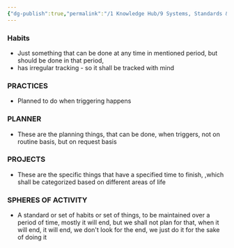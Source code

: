 ```yaml
---
{"dg-publish":true,"permalink":"/1 Knowledge Hub/9 Systems, Standards & Plans IN PLACE/0 LIFESTYLE SYSTEMS- BASIS & ADD-ONS/2 ADD-ONS/ADD-ONS/","noteIcon":""}
---
```


<style> .container {font-family: sans-serif; text-align: center;} .button-wrapper button {z-index: 1;height: 40px; width: 100px; margin: 10px;padding: 5px;} .excalidraw .App-menu_top .buttonList { display: flex;} .excalidraw-wrapper { height: 800px; margin: 50px; position: relative;} :root[dir="ltr"] .excalidraw .layer-ui__wrapper .zen-mode-transition.App-menu_bottom--transition-left {transform: none;} </style><script src="https://cdn.jsdelivr.net/npm/react@17/umd/react.production.min.js"></script><script src="https://cdn.jsdelivr.net/npm/react-dom@17/umd/react-dom.production.min.js"></script><script type="text/javascript" src="https://cdn.jsdelivr.net/npm/@excalidraw/excalidraw@0/dist/excalidraw.production.min.js"></script><div id="ADD-ONS_Drawingexcalidraw.md1"></div><script>(function(){const InitialData={"type":"excalidraw","version":2,"source":"https://github.com/zsviczian/obsidian-excalidraw-plugin/releases/tag/2.2.10","elements":[{"type":"line","version":221,"versionNonce":1261161910,"index":"a0","isDeleted":false,"id":"ddJC7lGMIu99vILRY4lyE","fillStyle":"solid","strokeWidth":2,"strokeStyle":"solid","roughness":1,"opacity":100,"angle":0,"x":-257.8682861328125,"y":-301.03934478759766,"strokeColor":"#1e1e1e","backgroundColor":"transparent","width":14.878852470771449,"height":493.03815913700555,"seed":87070099,"groupIds":[],"frameId":null,"roundness":{"type":2},"boundElements":[],"updated":1722480587883,"link":null,"locked":false,"startBinding":null,"endBinding":null,"lastCommittedPoint":null,"startArrowhead":null,"endArrowhead":null,"points":[[0,0],[14.878852470771449,493.03815913700555]]},{"type":"line","version":52,"versionNonce":680104106,"index":"a1","isDeleted":false,"id":"dau8eDGQvzcfqH1xZ3HUR","fillStyle":"solid","strokeWidth":2,"strokeStyle":"solid","roughness":1,"opacity":100,"angle":0,"x":-265.01123046875,"y":-280.50362396240234,"strokeColor":"#1e1e1e","backgroundColor":"transparent","width":51.78564453125,"height":0,"seed":1671475251,"groupIds":[],"frameId":null,"roundness":{"type":2},"boundElements":[],"updated":1722480587883,"link":null,"locked":false,"startBinding":null,"endBinding":null,"lastCommittedPoint":null,"startArrowhead":null,"endArrowhead":null,"points":[[0,0],[51.78564453125,0]]},{"type":"text","version":148,"versionNonce":722773750,"index":"a2","isDeleted":false,"id":"dhVuAmXC","fillStyle":"solid","strokeWidth":2,"strokeStyle":"solid","roughness":1,"opacity":100,"angle":0,"x":-186.546875,"y":-288.89649200439453,"strokeColor":"#1e1e1e","backgroundColor":"transparent","width":328.21978759765625,"height":150,"seed":1350937779,"groupIds":[],"frameId":null,"roundness":null,"boundElements":[],"updated":1722480587883,"link":null,"locked":false,"fontSize":20,"fontFamily":1,"text":"HABITS\n    - 1 fruit - Daily\n    - 6 hour Sleep - Daily\n    - 30 min book reading - Daily\n    - News reading - Daily\n","rawText":"HABITS\n    - 1 fruit - Daily\n    - 6 hour Sleep - Daily\n    - 30 min book reading - Daily\n    - News reading - Daily\n","textAlign":"left","verticalAlign":"top","containerId":null,"originalText":"HABITS\n    - 1 fruit - Daily\n    - 6 hour Sleep - Daily\n    - 30 min book reading - Daily\n    - News reading - Daily\n","autoResize":true,"lineHeight":1.25},{"type":"line","version":36,"versionNonce":992340842,"index":"a3","isDeleted":false,"id":"L06poxRATUXcG9SiVuicY","fillStyle":"solid","strokeWidth":2,"strokeStyle":"solid","roughness":1,"opacity":100,"angle":0,"x":-261.439697265625,"y":-115.3250503540039,"strokeColor":"#1e1e1e","backgroundColor":"transparent","width":58.0357666015625,"height":0.89288330078125,"seed":1540912381,"groupIds":[],"frameId":null,"roundness":{"type":2},"boundElements":[],"updated":1722480587883,"link":null,"locked":false,"startBinding":null,"endBinding":null,"lastCommittedPoint":null,"startArrowhead":null,"endArrowhead":null,"points":[[0,0],[58.0357666015625,-0.89288330078125]]},{"type":"text","version":280,"versionNonce":1662015542,"index":"a4","isDeleted":false,"id":"dYlurIIy","fillStyle":"solid","strokeWidth":2,"strokeStyle":"solid","roughness":1,"opacity":100,"angle":0,"x":-169.546875,"y":-118.89649200439453,"strokeColor":"#1e1e1e","backgroundColor":"transparent","width":694.1394653320312,"height":100,"seed":1247631315,"groupIds":[],"frameId":null,"roundness":null,"boundElements":[],"updated":1722480587883,"link":null,"locked":false,"fontSize":20,"fontFamily":1,"text":"PRACTICES\n    - When life feels chaos or confused, take car or bike, go alone or\n     with Sravya, and talk to yourself or talk with her to \n     clear your mind - When Triggered","rawText":"PRACTICES\n    - When life feels chaos or confused, take car or bike, go alone or\n     with Sravya, and talk to yourself or talk with her to \n     clear your mind - When Triggered","textAlign":"left","verticalAlign":"top","containerId":null,"originalText":"PRACTICES\n    - When life feels chaos or confused, take car or bike, go alone or\n     with Sravya, and talk to yourself or talk with her to \n     clear your mind - When Triggered","autoResize":true,"lineHeight":1.25},{"type":"line","version":63,"versionNonce":1458105898,"index":"a5","isDeleted":false,"id":"K3JuaPcU9xCd_ToEoXw8V","fillStyle":"solid","strokeWidth":2,"strokeStyle":"solid","roughness":1,"opacity":100,"angle":0,"x":-265.01123046875,"y":16.81780242919922,"strokeColor":"#1e1e1e","backgroundColor":"transparent","width":60.71435546875,"height":0.892822265625,"seed":705248477,"groupIds":[],"frameId":null,"roundness":{"type":2},"boundElements":[],"updated":1722480587883,"link":null,"locked":false,"startBinding":null,"endBinding":null,"lastCommittedPoint":null,"startArrowhead":null,"endArrowhead":null,"points":[[0,0],[60.71435546875,-0.892822265625]]},{"type":"text","version":106,"versionNonce":453239158,"index":"a6","isDeleted":false,"id":"r7d79OCG","fillStyle":"solid","strokeWidth":2,"strokeStyle":"solid","roughness":1,"opacity":100,"angle":0,"x":-182.904052734375,"y":1.7463912963867188,"strokeColor":"#1e1e1e","backgroundColor":"transparent","width":380.79974365234375,"height":50,"seed":304309299,"groupIds":[],"frameId":null,"roundness":null,"boundElements":[],"updated":1722480587883,"link":null,"locked":false,"fontSize":20,"fontFamily":1,"text":"PLANNER\n        - Trip plan, when going for trip","rawText":"PLANNER\n        - Trip plan, when going for trip","textAlign":"left","verticalAlign":"top","containerId":null,"originalText":"PLANNER\n        - Trip plan, when going for trip","autoResize":true,"lineHeight":1.25},{"type":"line","version":26,"versionNonce":1891473642,"index":"a7","isDeleted":false,"id":"RElL0NXNSK7Fr_E9Lu6ec","fillStyle":"solid","strokeWidth":2,"strokeStyle":"solid","roughness":1,"opacity":100,"angle":0,"x":-259.31318248570216,"y":80.44069170854647,"strokeColor":"#1e1e1e","backgroundColor":"transparent","width":52.759732333096565,"height":0,"seed":836298493,"groupIds":[],"frameId":null,"roundness":{"type":2},"boundElements":[],"updated":1722480587883,"link":null,"locked":false,"startBinding":null,"endBinding":null,"lastCommittedPoint":null,"startArrowhead":null,"endArrowhead":null,"points":[[0,0],[52.759732333096565,0]]},{"type":"text","version":22,"versionNonce":909394614,"index":"a8","isDeleted":false,"id":"P5fXvrP5","fillStyle":"solid","strokeWidth":2,"strokeStyle":"solid","roughness":1,"opacity":100,"angle":0,"x":-181.3910966369806,"y":68.16796443581916,"strokeColor":"#1e1e1e","backgroundColor":"transparent","width":108.57992553710938,"height":75,"seed":2031302749,"groupIds":[],"frameId":null,"roundness":null,"boundElements":[],"updated":1722480587883,"link":null,"locked":false,"fontSize":20,"fontFamily":1,"text":"PROJECTS\n     ~\n","rawText":"PROJECTS\n     ~\n","textAlign":"left","verticalAlign":"top","containerId":null,"originalText":"PROJECTS\n     ~\n","autoResize":true,"lineHeight":1.25},{"type":"line","version":32,"versionNonce":674163626,"index":"a9","isDeleted":false,"id":"qxU5dqsjvnZQqwLDLbjeg","fillStyle":"solid","strokeWidth":2,"strokeStyle":"solid","roughness":1,"opacity":100,"angle":0,"x":-257.689869275475,"y":146.1874291020124,"strokeColor":"#1e1e1e","backgroundColor":"transparent","width":49.51299493963069,"height":1.623368696732939,"seed":2039148659,"groupIds":[],"frameId":null,"roundness":{"type":2},"boundElements":[],"updated":1722480587883,"link":null,"locked":false,"startBinding":null,"endBinding":null,"lastCommittedPoint":null,"startArrowhead":null,"endArrowhead":null,"points":[[0,0],[49.51299493963069,1.623368696732939]]},{"type":"text","version":64,"versionNonce":1732672502,"index":"aA","isDeleted":false,"id":"xlILWxYN","fillStyle":"solid","strokeWidth":2,"strokeStyle":"solid","roughness":1,"opacity":100,"angle":0,"x":-195.22221790828746,"y":138.39523716309185,"strokeColor":"#1e1e1e","backgroundColor":"transparent","width":235.69985961914062,"height":50,"seed":748565843,"groupIds":[],"frameId":null,"roundness":null,"boundElements":[],"updated":1722480587883,"link":null,"locked":false,"fontSize":20,"fontFamily":1,"text":"SPHERES OF ACTIVITY\n      ~","rawText":"SPHERES OF ACTIVITY\n      ~","textAlign":"left","verticalAlign":"top","containerId":null,"originalText":"SPHERES OF ACTIVITY\n      ~","autoResize":true,"lineHeight":1.25},{"type":"line","version":148,"versionNonce":1936189034,"index":"aB","isDeleted":false,"id":"29e4_UNrdpl0Q1kamHmES","fillStyle":"solid","strokeWidth":1,"strokeStyle":"solid","roughness":1,"opacity":100,"angle":0,"x":177.13932886918218,"y":-278.77871041678054,"strokeColor":"#2f9e44","backgroundColor":"transparent","width":1.9841851128471717,"height":120.53571065266928,"seed":1394007453,"groupIds":[],"frameId":null,"roundness":{"type":2},"boundElements":[],"updated":1722480587883,"link":null,"locked":false,"startBinding":null,"endBinding":null,"lastCommittedPoint":null,"startArrowhead":null,"endArrowhead":null,"points":[[0,0],[-1.9841851128471717,120.53571065266928]]},{"type":"line","version":100,"versionNonce":1145015606,"index":"aC","isDeleted":false,"id":"Ar0Us9ocquEdAcgypUsWh","fillStyle":"solid","strokeWidth":1,"strokeStyle":"solid","roughness":1,"opacity":100,"angle":0,"x":160.77024249765435,"y":-276.7945846436685,"strokeColor":"#2f9e44","backgroundColor":"transparent","width":15.873006184895871,"height":0.49602932400171085,"seed":318972413,"groupIds":[],"frameId":null,"roundness":{"type":2},"boundElements":[],"updated":1722480587883,"link":null,"locked":false,"startBinding":null,"endBinding":null,"lastCommittedPoint":null,"startArrowhead":null,"endArrowhead":null,"points":[[0,0],[15.873006184895871,-0.49602932400171085]]},{"type":"line","version":143,"versionNonce":1261668650,"index":"aD","isDeleted":false,"id":"KaZX2kw3npsbjvpUjUgUc","fillStyle":"solid","strokeWidth":1,"strokeStyle":"solid","roughness":1,"opacity":100,"angle":0,"x":157.99857019085783,"y":-159.6183172216727,"strokeColor":"#2f9e44","backgroundColor":"transparent","width":15.873006184895871,"height":0.49602932400171085,"seed":698866269,"groupIds":[],"frameId":null,"roundness":{"type":2},"boundElements":[],"updated":1722480587883,"link":null,"locked":false,"startBinding":null,"endBinding":null,"lastCommittedPoint":null,"startArrowhead":null,"endArrowhead":null,"points":[[0,0],[15.873006184895871,-0.49602932400171085]]},{"type":"text","version":161,"versionNonce":1518630518,"index":"aE","isDeleted":false,"id":"s7OWh07z","fillStyle":"solid","strokeWidth":1,"strokeStyle":"solid","roughness":1,"opacity":100,"angle":0,"x":223.41685375577498,"y":-254.6715554885525,"strokeColor":"#2f9e44","backgroundColor":"transparent","width":127.59988403320312,"height":50,"seed":265717437,"groupIds":[],"frameId":null,"roundness":null,"boundElements":[],"updated":1722480587883,"link":null,"locked":false,"fontSize":20,"fontFamily":1,"text":"Implementing \n& Tracking","rawText":"Implementing \n& Tracking","textAlign":"left","verticalAlign":"top","containerId":null,"originalText":"Implementing \n& Tracking","autoResize":true,"lineHeight":1.25},{"type":"arrow","version":46,"versionNonce":1459409898,"index":"aF","isDeleted":false,"id":"1mHcotUKjqLywMeBfBAr7","fillStyle":"solid","strokeWidth":2,"strokeStyle":"solid","roughness":1,"opacity":100,"angle":0,"x":177.3832744682246,"y":-229.40733872083152,"strokeColor":"#2f9e44","backgroundColor":"transparent","width":217.1659211189516,"height":0,"seed":2001010643,"groupIds":[],"frameId":null,"roundness":{"type":2},"boundElements":[],"updated":1722480587883,"link":null,"locked":false,"startBinding":null,"endBinding":null,"lastCommittedPoint":null,"startArrowhead":null,"endArrowhead":"arrow","points":[[0,0],[217.1659211189516,0]]},{"type":"text","version":19,"versionNonce":1121597366,"index":"aG","isDeleted":false,"id":"mC7abbVV","fillStyle":"solid","strokeWidth":2,"strokeStyle":"solid","roughness":1,"opacity":100,"angle":0,"x":423.35109515874876,"y":-247.84051703799383,"strokeColor":"#2f9e44","backgroundColor":"transparent","width":40.41996765136719,"height":25,"seed":641609555,"groupIds":[],"frameId":null,"roundness":null,"boundElements":[],"updated":1722480587883,"link":null,"locked":false,"fontSize":20,"fontFamily":1,"text":"Mind","rawText":"Mind","textAlign":"left","verticalAlign":"top","containerId":null,"originalText":"Mind","autoResize":true,"lineHeight":1.25},{"type":"line","version":255,"versionNonce":416204458,"index":"aH","isDeleted":false,"id":"H_QrJhIsM94Zl8YcI8w7y","fillStyle":"solid","strokeWidth":1,"strokeStyle":"solid","roughness":1,"opacity":100,"angle":0,"x":553.5066031630134,"y":-125.36472693763449,"strokeColor":"#2f9e44","backgroundColor":"transparent","width":1.9841851128471717,"height":120.53571065266928,"seed":1120805309,"groupIds":[],"frameId":null,"roundness":{"type":2},"boundElements":[],"updated":1722480587883,"link":null,"locked":false,"startBinding":null,"endBinding":null,"lastCommittedPoint":null,"startArrowhead":null,"endArrowhead":null,"points":[[0,0],[-1.9841851128471717,120.53571065266928]]},{"type":"line","version":207,"versionNonce":895865078,"index":"aI","isDeleted":false,"id":"dOELN77CfPiqed98rFXsf","fillStyle":"solid","strokeWidth":1,"strokeStyle":"solid","roughness":1,"opacity":100,"angle":0,"x":537.1375167914856,"y":-123.38060116452243,"strokeColor":"#2f9e44","backgroundColor":"transparent","width":15.873006184895871,"height":0.49602932400171085,"seed":1870455325,"groupIds":[],"frameId":null,"roundness":{"type":2},"boundElements":[],"updated":1722480587883,"link":null,"locked":false,"startBinding":null,"endBinding":null,"lastCommittedPoint":null,"startArrowhead":null,"endArrowhead":null,"points":[[0,0],[15.873006184895871,-0.49602932400171085]]},{"type":"line","version":250,"versionNonce":424960362,"index":"aJ","isDeleted":false,"id":"5YCrMwAAaJbyCMKtfQCOG","fillStyle":"solid","strokeWidth":1,"strokeStyle":"solid","roughness":1,"opacity":100,"angle":0,"x":534.3658444846891,"y":-6.204333742526671,"strokeColor":"#2f9e44","backgroundColor":"transparent","width":15.873006184895871,"height":0.49602932400171085,"seed":758421117,"groupIds":[],"frameId":null,"roundness":{"type":2},"boundElements":[],"updated":1722480587883,"link":null,"locked":false,"startBinding":null,"endBinding":null,"lastCommittedPoint":null,"startArrowhead":null,"endArrowhead":null,"points":[[0,0],[15.873006184895871,-0.49602932400171085]]},{"type":"text","version":268,"versionNonce":497828406,"index":"aK","isDeleted":false,"id":"HIwPit9j","fillStyle":"solid","strokeWidth":1,"strokeStyle":"solid","roughness":1,"opacity":100,"angle":0,"x":599.7841280496062,"y":-101.25757200940649,"strokeColor":"#2f9e44","backgroundColor":"transparent","width":127.59988403320312,"height":50,"seed":1454816989,"groupIds":[],"frameId":null,"roundness":null,"boundElements":[],"updated":1722480587883,"link":null,"locked":false,"fontSize":20,"fontFamily":1,"text":"Implementing \n& Tracking","rawText":"Implementing \n& Tracking","textAlign":"left","verticalAlign":"top","containerId":null,"originalText":"Implementing \n& Tracking","autoResize":true,"lineHeight":1.25},{"type":"arrow","version":241,"versionNonce":332964906,"index":"aL","isDeleted":false,"id":"zC1rk0yZQJbsnDzxxGheE","fillStyle":"solid","strokeWidth":2,"strokeStyle":"solid","roughness":1,"opacity":100,"angle":0,"x":554.2079875693896,"y":-71.96109717716936,"strokeColor":"#2f9e44","backgroundColor":"transparent","width":216.70848231161784,"height":4.032258064516128,"seed":1922358077,"groupIds":[],"frameId":null,"roundness":{"type":2},"boundElements":[],"updated":1722480587883,"link":null,"locked":false,"startBinding":null,"endBinding":null,"lastCommittedPoint":null,"startArrowhead":null,"endArrowhead":"arrow","points":[[0,0],[216.70848231161784,-4.032258064516128]]},{"type":"text","version":126,"versionNonce":781355894,"index":"aM","isDeleted":false,"id":"Y7QnEqKh","fillStyle":"solid","strokeWidth":2,"strokeStyle":"solid","roughness":1,"opacity":100,"angle":0,"x":799.71836945258,"y":-94.42653355884784,"strokeColor":"#2f9e44","backgroundColor":"transparent","width":40.41996765136719,"height":25,"seed":959474589,"groupIds":[],"frameId":null,"roundness":null,"boundElements":[],"updated":1722480587883,"link":null,"locked":false,"fontSize":20,"fontFamily":1,"text":"Mind","rawText":"Mind","textAlign":"left","verticalAlign":"top","containerId":null,"originalText":"Mind","autoResize":true,"lineHeight":1.25},{"type":"line","version":329,"versionNonce":575049450,"index":"aN","isDeleted":false,"id":"eHCu8JZpqJ9SAPezC-tsV","fillStyle":"solid","strokeWidth":1,"strokeStyle":"solid","roughness":1,"opacity":100,"angle":0,"x":247.81001676917026,"y":-12.461442064902599,"strokeColor":"#2f9e44","backgroundColor":"transparent","width":4.352209166386615,"height":187.35597589964513,"seed":1840519827,"groupIds":[],"frameId":null,"roundness":{"type":2},"boundElements":[],"updated":1722480587883,"link":null,"locked":false,"startBinding":null,"endBinding":null,"lastCommittedPoint":null,"startArrowhead":null,"endArrowhead":null,"points":[[0,0],[4.352209166386615,187.35597589964513]]},{"type":"line","version":142,"versionNonce":1985850550,"index":"aO","isDeleted":false,"id":"yuMg_LKgbv6vDBiWffHvY","fillStyle":"solid","strokeWidth":1,"strokeStyle":"solid","roughness":1,"opacity":100,"angle":0,"x":231.44093039764243,"y":-10.477316291790544,"strokeColor":"#2f9e44","backgroundColor":"transparent","width":15.873006184895871,"height":0.49602932400171085,"seed":1410945075,"groupIds":[],"frameId":null,"roundness":{"type":2},"boundElements":[],"updated":1722480587883,"link":null,"locked":false,"startBinding":null,"endBinding":null,"lastCommittedPoint":null,"startArrowhead":null,"endArrowhead":null,"points":[[0,0],[15.873006184895871,-0.49602932400171085]]},{"type":"line","version":339,"versionNonce":1764303274,"index":"aP","isDeleted":false,"id":"gp5NV0XQwlSt8OBwFYF0r","fillStyle":"solid","strokeWidth":1,"strokeStyle":"solid","roughness":1,"opacity":100,"angle":0,"x":233.2775305202814,"y":175.24737760449966,"strokeColor":"#2f9e44","backgroundColor":"transparent","width":15.873006184895871,"height":0.49598994648158623,"seed":1334235603,"groupIds":[],"frameId":null,"roundness":{"type":2},"boundElements":[],"updated":1722480587883,"link":null,"locked":false,"startBinding":null,"endBinding":null,"lastCommittedPoint":null,"startArrowhead":null,"endArrowhead":null,"points":[[0,0],[15.873006184895871,-0.49598994648158623]]},{"type":"text","version":264,"versionNonce":1924310518,"index":"aQ","isDeleted":false,"id":"kybylnzX","fillStyle":"solid","strokeWidth":1,"strokeStyle":"solid","roughness":1,"opacity":100,"angle":0,"x":292.93543417088404,"y":58.30472716524076,"strokeColor":"#2f9e44","backgroundColor":"transparent","width":117.59988403320312,"height":75,"seed":823336819,"groupIds":[],"frameId":null,"roundness":null,"boundElements":[],"updated":1722480587883,"link":null,"locked":false,"fontSize":20,"fontFamily":1,"text":"Implementing\n& Tracking\n","rawText":"Implementing\n& Tracking\n","textAlign":"left","verticalAlign":"top","containerId":null,"originalText":"Implementing\n& Tracking\n","autoResize":true,"lineHeight":1.25},{"type":"arrow","version":116,"versionNonce":1135303786,"index":"aR","isDeleted":false,"id":"3-ER3Uezpv4YG_cMfdXvC","fillStyle":"solid","strokeWidth":2,"strokeStyle":"solid","roughness":1,"opacity":100,"angle":0,"x":248.0539623682127,"y":85.29702640524005,"strokeColor":"#2f9e44","backgroundColor":"transparent","width":217.1659211189516,"height":0,"seed":1661253907,"groupIds":[],"frameId":null,"roundness":{"type":2},"boundElements":[],"updated":1722480587883,"link":null,"locked":false,"startBinding":null,"endBinding":null,"lastCommittedPoint":null,"startArrowhead":null,"endArrowhead":"arrow","points":[[0,0],[217.1659211189516,0]]},{"type":"text","version":155,"versionNonce":613840694,"index":"aS","isDeleted":false,"id":"pDKNXGNi","fillStyle":"solid","strokeWidth":2,"strokeStyle":"solid","roughness":1,"opacity":100,"angle":0,"x":497.4780267583335,"y":72.0481742599527,"strokeColor":"#2f9e44","backgroundColor":"transparent","width":194.53982543945312,"height":50,"seed":1121066675,"groupIds":[],"frameId":null,"roundness":null,"boundElements":[],"updated":1722480587883,"link":null,"locked":false,"fontSize":20,"fontFamily":1,"text":"Checklist in Notion. \nJournal in Obsidian","rawText":"Checklist in Notion. \nJournal in Obsidian","textAlign":"left","verticalAlign":"top","containerId":null,"originalText":"Checklist in Notion. \nJournal in Obsidian","autoResize":true,"lineHeight":1.25},{"id":"bzNF2tnS","type":"text","x":416.49520503821736,"y":164.44076843693279,"width":10,"height":25,"angle":0,"strokeColor":"#2f9e44","backgroundColor":"transparent","fillStyle":"solid","strokeWidth":2,"strokeStyle":"solid","roughness":1,"opacity":100,"groupIds":[],"frameId":null,"index":"aT","roundness":null,"seed":918746726,"version":11,"versionNonce":984174310,"isDeleted":true,"boundElements":null,"updated":1722752640521,"link":null,"locked":false,"text":"","rawText":"","fontSize":20,"fontFamily":1,"textAlign":"left","verticalAlign":"top","containerId":null,"originalText":"","autoResize":true,"lineHeight":1.25},{"id":"OlXyAyvS","type":"text","x":119.99483010797178,"y":145.30812160378548,"width":592.4395751953125,"height":75,"angle":0,"strokeColor":"#2f9e44","backgroundColor":"transparent","fillStyle":"solid","strokeWidth":2,"strokeStyle":"solid","roughness":1,"opacity":100,"groupIds":[],"frameId":null,"index":"aU","roundness":null,"seed":1001030182,"version":3,"versionNonce":2101122234,"isDeleted":true,"boundElements":null,"updated":1722752658520,"link":null,"locked":false,"text":"![[1 Knowledge Hub/9 Systems, Standards & Plans in Place/1\nLIFESTYLE- BASIS & ADD-ONS/2 ADD-ONS/ADD-ONS\nDrawing.md\|1 Knowledge Hub/9 Systems, Standards & Plans in Place/1\nLIFESTYLE- BASIS & ADD-ONS/2 ADD-ONS/ADD-ONS\nDrawing.md]]","rawText":"![[1 Knowledge Hub/9 Systems, Standards & Plans in Place/1 LIFESTYLE- BASIS & ADD-ONS/2 ADD-ONS/ADD-ONS Drawing.md\|1 Knowledge Hub/9 Systems, Standards & Plans in Place/1 LIFESTYLE- BASIS & ADD-ONS/2 ADD-ONS/ADD-ONS Drawing.md]]","fontSize":20,"fontFamily":1,"textAlign":"left","verticalAlign":"top","containerId":null,"originalText":"![[1 Knowledge Hub/9 Systems, Standards & Plans in Place/1 LIFESTYLE- BASIS & ADD-ONS/2 ADD-ONS/ADD-ONS Drawing.md\|1 Knowledge Hub/9 Systems, Standards & Plans in Place/1 LIFESTYLE- BASIS & ADD-ONS/2 ADD-ONS/ADD-ONS Drawing.md]]","autoResize":false,"lineHeight":1.25},{"id":"oaSeUGwE","type":"text","x":323.43869520283783,"y":146.58362557979,"width":592.4395751953125,"height":75,"angle":0,"strokeColor":"#2f9e44","backgroundColor":"transparent","fillStyle":"solid","strokeWidth":2,"strokeStyle":"solid","roughness":1,"opacity":100,"groupIds":[],"frameId":null,"index":"aV","roundness":null,"seed":956165498,"version":3,"versionNonce":1973956006,"isDeleted":true,"boundElements":null,"updated":1722752664257,"link":null,"locked":false,"text":"![[1 Knowledge Hub/9 Systems, Standards & Plans in Place/1\nLIFESTYLE- BASIS & ADD-ONS/2 ADD-ONS/ADD-ONS\nDrawing.md\|1 Knowledge Hub/9 Systems, Standards & Plans in Place/1\nLIFESTYLE- BASIS & ADD-ONS/2 ADD-ONS/ADD-ONS\nDrawing.md]]","rawText":"![[1 Knowledge Hub/9 Systems, Standards & Plans in Place/1 LIFESTYLE- BASIS & ADD-ONS/2 ADD-ONS/ADD-ONS Drawing.md\|1 Knowledge Hub/9 Systems, Standards & Plans in Place/1 LIFESTYLE- BASIS & ADD-ONS/2 ADD-ONS/ADD-ONS Drawing.md]]","fontSize":20,"fontFamily":1,"textAlign":"left","verticalAlign":"top","containerId":null,"originalText":"![[1 Knowledge Hub/9 Systems, Standards & Plans in Place/1 LIFESTYLE- BASIS & ADD-ONS/2 ADD-ONS/ADD-ONS Drawing.md\|1 Knowledge Hub/9 Systems, Standards & Plans in Place/1 LIFESTYLE- BASIS & ADD-ONS/2 ADD-ONS/ADD-ONS Drawing.md]]","autoResize":false,"lineHeight":1.25}],"appState":{"theme":"light","viewBackgroundColor":"#ffffff","currentItemStrokeColor":"#2f9e44","currentItemBackgroundColor":"transparent","currentItemFillStyle":"solid","currentItemStrokeWidth":2,"currentItemStrokeStyle":"solid","currentItemRoughness":1,"currentItemOpacity":100,"currentItemFontFamily":1,"currentItemFontSize":20,"currentItemTextAlign":"left","currentItemStartArrowhead":null,"currentItemEndArrowhead":"arrow","scrollX":306.01316549749686,"scrollY":358.1676507089237,"zoom":{"value":1.4000000000000001},"currentItemRoundness":"round","gridSize":null,"gridColor":{"Bold":"#C9C9C9FF","Regular":"#EDEDEDFF"},"currentStrokeOptions":null,"previousGridSize":null,"frameRendering":{"enabled":true,"clip":true,"name":true,"outline":true},"objectsSnapModeEnabled":false},"files":{}};InitialData.scrollToContent=true;App=()=>{const e=React.useRef(null),t=React.useRef(null),[n,i]=React.useState({width:void 0,height:void 0});return React.useEffect(()=>{i({width:t.current.getBoundingClientRect().width,height:t.current.getBoundingClientRect().height});const e=()=>{i({width:t.current.getBoundingClientRect().width,height:t.current.getBoundingClientRect().height})};return window.addEventListener("resize",e),()=>window.removeEventListener("resize",e)},[t]),React.createElement(React.Fragment,null,React.createElement("div",{className:"excalidraw-wrapper",ref:t},React.createElement(ExcalidrawLib.Excalidraw,{ref:e,width:n.width,height:n.height,initialData:InitialData,viewModeEnabled:!0,zenModeEnabled:!0,gridModeEnabled:!1})))},excalidrawWrapper=document.getElementById("ADD-ONS_Drawingexcalidraw.md1");ReactDOM.render(React.createElement(App),excalidrawWrapper);})();</script>
### Habits
- Just something that can be done at any time in mentioned period, but should be done in that period, 
- has irregular tracking - so it shall be tracked with mind
 
 ### PRACTICES
 - Planned to do when triggering happens

### PLANNER
- These are the planning things, that can be done, when triggers, not on routine basis, but on request basis

### PROJECTS
- These are the specific things that have a specified time to finish, ,which shall be categorized based on different areas of life

### SPHERES OF ACTIVITY
- A standard or set of habits or set of things, to be maintained over a period of time, mostly it will end, but we shall not plan for that, when it will end, it will end, we don't look for the end, we just do it for the sake of doing it